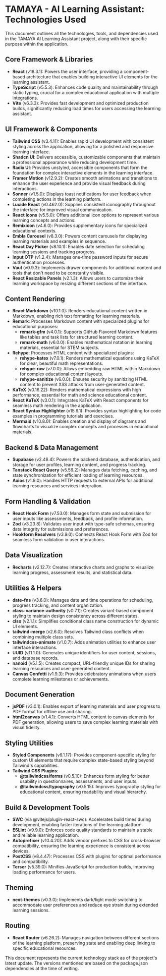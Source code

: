 # TAMAYA - AI Learning Assistant: Technologies Used

This document outlines all the technologies, tools, and dependencies used in the TAMAYA AI Learning Assistant project, along with their specific purpose within the application.

## Core Framework & Libraries

- **React** (v18.3.1): Powers the user interface, providing a component-based architecture that enables building interactive UI elements for the learning assistant.
- **TypeScript** (v5.5.3): Enhances code quality and maintainability through static typing, crucial for a complex educational application with multiple integrations.
- **Vite** (v6.3.3): Provides fast development and optimized production builds, significantly reducing load times for users accessing the learning assistant.

## UI Framework & Components

- **Tailwind CSS** (v3.4.11): Enables rapid UI development with consistent styling across the application, allowing for a polished and responsive learning interface.
- **Shadcn UI**: Delivers accessible, customizable components that maintain a professional appearance while reducing development time.
- **Radix UI**: Provides unstyled, accessible components that form the foundation for complex interactive elements in the learning interface.
- **Framer Motion** (v12.9.2): Creates smooth animations and transitions to enhance the user experience and provide visual feedback during interactions.
- **Sonner** (v1.5.0): Displays toast notifications for user feedback when completing actions in the learning platform.
- **Lucide React** (v0.462.0): Supplies consistent iconography throughout the interface for improved visual communication.
- **React Icons** (v5.5.0): Offers additional icon options to represent various learning concepts and actions.
- **Remixicon** (v4.6.0): Provides supplementary icons for specialized educational contexts.
- **Embla Carousel** (v8.3.0): Powers content carousels for displaying learning materials and examples in sequence.
- **React Day Picker** (v8.10.1): Enables date selection for scheduling learning sessions and tracking progress.
- **Input OTP** (v1.2.4): Manages one-time password inputs for secure authentication processes.
- **Vaul** (v0.9.3): Implements drawer components for additional content and tools that don't need to be constantly visible.
- **React Resizable Panels** (v2.1.3): Allows users to customize their learning workspace by resizing different sections of the interface.

## Content Rendering

- **React Markdown** (v10.1.0): Renders educational content written in Markdown, enabling rich text formatting for learning materials.
- **Remark**: Processes Markdown content with specialized plugins for educational purposes:
  - **remark-gfm** (v4.0.1): Supports GitHub Flavored Markdown features like tables and task lists for structured learning content.
  - **remark-math** (v6.0.0): Enables mathematical notation in learning materials, essential for STEM subjects.
- **Rehype**: Processes HTML content with specialized plugins:
  - **rehype-katex** (v7.0.1): Renders mathematical equations using KaTeX for clear, beautiful math representations.
  - **rehype-raw** (v7.0.0): Allows embedding raw HTML within Markdown for complex educational content layouts.
  - **rehype-sanitize** (v6.0.0): Ensures security by sanitizing HTML content to prevent XSS attacks from user-generated content.
- **KaTeX** (v0.16.22): Renders mathematical expressions with high performance, essential for math and science educational content.
- **React KaTeX** (v3.0.1): Integrates KaTeX with React components for seamless math rendering in the application.
- **React Syntax Highlighter** (v15.6.1): Provides syntax highlighting for code examples in programming tutorials and exercises.
- **Mermaid** (v10.8.0): Enables creation and display of diagrams and flowcharts to visualize complex concepts and processes in educational materials.

## Backend & Data Management

- **Supabase** (v2.49.4): Powers the backend database, authentication, and storage for user profiles, learning content, and progress tracking.
- **Tanstack React Query** (v5.56.2): Manages data fetching, caching, and state synchronization for efficient loading of learning resources.
- **Axios** (v1.9.0): Handles HTTP requests to external APIs for additional learning resources and services integration.

## Form Handling & Validation

- **React Hook Form** (v7.53.0): Manages form state and submission for user inputs like assessments, feedback, and profile information.
- **Zod** (v3.23.8): Validates user input with type-safe schemas, ensuring data integrity for submissions and preferences.
- **Hookform Resolvers** (v3.9.0): Connects React Hook Form with Zod for seamless form validation in user interactions.

## Data Visualization

- **Recharts** (v2.12.7): Creates interactive charts and graphs to visualize learning progress, assessment results, and statistical data.

## Utilities & Helpers

- **date-fns** (v3.6.0): Manages date and time operations for scheduling, progress tracking, and content organization.
- **class-variance-authority** (v0.7.1): Creates variant-based component styling to maintain design consistency across different states.
- **clsx** (v2.1.1): Simplifies conditional class name construction for dynamic UI elements.
- **tailwind-merge** (v2.6.0): Resolves Tailwind class conflicts when combining multiple class sets.
- **tailwindcss-animate** (v1.0.7): Adds animation utilities to enhance user interface interactions.
- **UUID** (v11.1.0): Generates unique identifiers for user content, sessions, and database records.
- **nanoid** (v5.1.5): Creates compact, URL-friendly unique IDs for sharing learning resources and user-generated content.
- **Canvas Confetti** (v1.9.3): Provides celebratory animations when users complete learning milestones or achievements.

## Document Generation

- **jsPDF** (v3.0.1): Enables export of learning materials and user progress to PDF format for offline use and sharing.
- **html2canvas** (v1.4.1): Converts HTML content to canvas elements for PDF generation, allowing users to save complex learning materials with visual fidelity.

## Styling Utilities

- **Styled Components** (v6.1.17): Provides component-specific styling for custom UI elements that require complex state-based styling beyond Tailwind's capabilities.
- **Tailwind CSS Plugins**:
  - **@tailwindcss/forms** (v0.5.10): Enhances form styling for better usability in questionnaires, assessments, and user inputs.
  - **@tailwindcss/typography** (v0.5.15): Improves typography styling for educational content, ensuring readability and visual hierarchy.

## Build & Development Tools

- **SWC** (via @vitejs/plugin-react-swc): Accelerates build times during development, enabling faster iterations of the learning platform.
- **ESLint** (v9.9.0): Enforces code quality standards to maintain a stable and reliable learning application.
- **Autoprefixer** (v10.4.20): Adds vendor prefixes to CSS for cross-browser compatibility, ensuring the learning experience is consistent across devices.
- **PostCSS** (v8.4.47): Processes CSS with plugins for optimal performance and compatibility.
- **Terser** (v5.39.0): Minifies JavaScript for production builds, improving loading performance for users.

## Theming

- **next-themes** (v0.3.0): Implements dark/light mode switching to accommodate user preferences and reduce eye strain during extended learning sessions.

## Routing

- **React Router** (v6.26.2): Manages navigation between different sections of the learning platform, preserving state and enabling deep linking to specific educational resources.

This document represents the current technology stack as of the project's latest update. The versions mentioned are based on the package.json dependencies at the time of writing. 